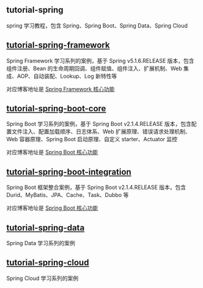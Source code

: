 ## tutorial-spring

spring 学习教程，包含 Spring、Spring Boot、Spring Data、Spring Cloud

## [tutorial-spring-framework](https://github.com/masteryourself-tutorial/tutorial-spring/tree/master/tutorial-spring-framework)

Spring Framework 学习系列的案例，基于 Spring v5.1.6.RELEASE 版本，包含组件注册、Bean 的生命周期回调、组件赋值、组件注入、扩展机制、Web 集成、AOP、自动装配、Lookup、Log 新特性等

对应博客地址是 [Spring Framework 核心功能](https://blog.csdn.net/masteryourself/category_9150776.html)

## [tutorial-spring-boot-core](https://github.com/masteryourself-tutorial/tutorial-spring/tree/master/tutorial-spring-boot-core)

Spring Boot 学习系列的案例，基于 Spring Boot v2.1.4.RELEASE 版本，包含配置文件注入、配置加载顺序、日志体系、Web 扩展原理、错误请求处理机制、Web 容器原理、Spring Boot 启动原理、自定义 starter、Actuator 监控

对应博客地址是 [Spring Boot 核心功能](https://blog.csdn.net/masteryourself/category_9827533.html)

## [tutorial-spring-boot-integration](https://github.com/masteryourself-tutorial/tutorial-spring/tree/master/tutorial-spring-boot-core)

Spring Boot 框架整合案例，基于 Spring Boot v2.1.4.RELEASE 版本，包含 Durid、MyBatis、JPA、Cache、Task、Dubbo 等

对应博客地址是 [Spring Boot 核心功能](https://blog.csdn.net/masteryourself/category_9827533.html)

## [tutorial-spring-data](https://github.com/masteryourself-tutorial/tutorial-spring/tree/master/tutorial-spring-data)

Spring Data 学习系列的案例

## [tutorial-spring-cloud](https://github.com/masteryourself-tutorial/tutorial-spring/tree/master/tutorial-spring-cloud)

Spring Cloud 学习系列的案例